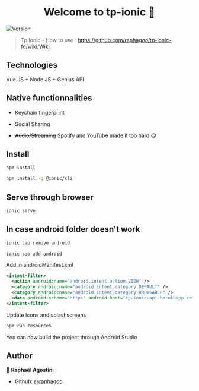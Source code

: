<h1 align="center">Welcome to tp-ionic 👋</h1>
<p>
  <img alt="Version" src="https://img.shields.io/badge/version-0.0.1-blue.svg?cacheSeconds=2592000" />
</p>

> Tp Ionic - How to use : https://github.com/raphagoo/tp-ionic-fo/wiki/Wiki

## Technologies

Vue.JS + Node.JS + Genius API

## Native functionnalities

- Keychain fingerprint

- Social Sharing

- ~~Audio/Streaming~~ Spotify and YouTube made it too hard 😔

## Install

```sh
npm install
```

```sh
npm install -g @ionic/cli
```

## Serve through browser

```sh
ionic serve
```

## In case android folder doesn't work

```sh
ionic cap remove android
```

```sh
ionic cap add android
```

Add in androidManifest.xml


```xml
<intent-filter>
  <action android:name="android.intent.action.VIEW" />
  <category android:name="android.intent.category.DEFAULT" />
  <category android:name="android.intent.category.BROWSABLE" />
  <data android:scheme="https" android:host="tp-ionic-api.herokuapp.com" />
</intent-filter>
```

Update Icons and splashscreens

```sh
npm run resources
```

You can now build the project through Android Studio

## Author

👤 **Raphaël Agostini**

* Github: [@raphagoo](https://github.com/raphagoo)
